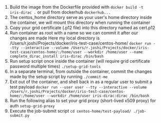 1. Build the image from the Dockerfile provided with 
`docker build -t iris-dirac .` 
or pull from dockerhub
`dockerhub...`
2. The centos_home directory serve as your user's home directory inside the container, we will mount this directory when running the container
3. Copy your grid certificate (.p12 file) into this directory named as cert.p12
4. Run container as root with a name so we can commit it after our changes are made
   Here my local directory is /Users/r.joshi/Projects/docker/iris-test-case/centos-home/
`docker run --tty --interactive --volume /Users/r.joshi/Projects/docker/iris-test-case/centos-home/:/home/user --workdir /home/user --name complete_dirac_install iris-dirac /bin/bash`
5. Run setup script once inside the container (will require grid certificate password multiple times)
`./setup-grid-tools`
6. In a separate terminal, from outside the container, commit the changes made by the setup script by running
`./commit-me`
7. Exit out of the container, and shell back in as a regular user to submit a test payload
`docker run --user user --tty --interactive --volume /Users/r.joshi/Projects/docker/iris-test-case/centos-home/:/home/user --workdir /home/user iris-dirac:dirac /bin/bash`
8. Run the following alias to set your grid proxy (short-lived x509 proxy) for auth
`setup-grid-proxy`
9. Execute the job-submit script 
`cd centos-home/test-payload/
./job-submit.py ` 
